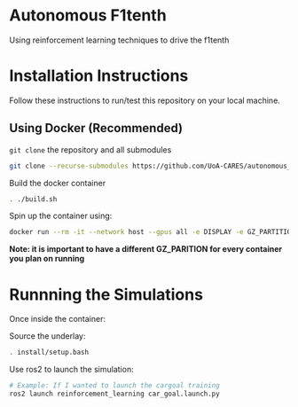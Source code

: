 # Autonomous F1tenth
Using reinforcement learning techniques to drive the f1tenth

# Installation Instructions
Follow these instructions to run/test this repository on your local machine.

## Using Docker (Recommended)
`git clone` the repository and all submodules
```bash
git clone --recurse-submodules https://github.com/UoA-CARES/autonomous_f1tenth.git
```

Build the docker container
```bash
. ./build.sh
```

Spin up the container using:
```bash
docker run --rm -it --network host --gpus all -e DISPLAY -e GZ_PARTITION=10 -v "$PWD/data:/ws/data" -v "$PWD/models:/ws/models" -v "$PWD/figures:/ws/figures" autonomous_f1tenth:latest bash
```
**Note: it is important to have a different GZ_PARITION for every container you plan on running**

# Runnning the Simulations
Once inside the container:

Source the underlay:
```bash
. install/setup.bash
```

Use ros2 to launch the simulation:
```bash
# Example: If I wanted to launch the cargoal training
ros2 launch reinforcement_learning car_goal.launch.py
```
